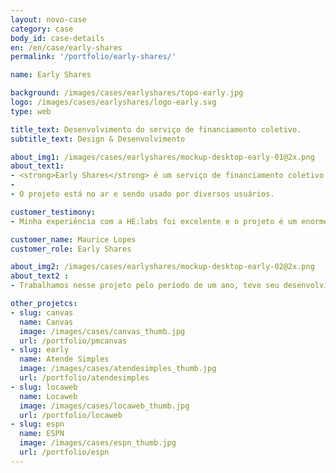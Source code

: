 ```yaml
---
layout: novo-case
category: case
body_id: case-details
en: /en/case/early-shares
permalink: '/portfolio/early-shares/'

name: Early Shares

background: /images/cases/earlyshares/topo-early.jpg
logo: /images/cases/earlyshares/logo-early.svg
type: web

title_text: Desenvolvimento do serviço de financiamento coletivo.
subtitle_text: Design & Desenvolvimento

about_img1: /images/cases/earlyshares/mockup-desktop-early-01@2x.png
about_text1:
- <strong>Early Shares</strong> é um serviço de financiamento coletivo pela internet que conecta empresários que procuram vender participações do seu negócio com pessoas que querem se transformar em investidor.
-
- O projeto está no ar e sendo usado por diversos usuários.

customer_testimony:
- Minha experiência com a HE:labs foi excelente e o projeto é um enorme sucesso. O que vocês fazem e as suas habilidades em desenvolvimento web fazem com que todas as tarefas parecçam fáceis, o que é incrível quando se fala em empresas de desenvolvimento web. Isso é bastante impressionante, em todos os sentidos.

customer_name: Maurice Lopes
customer_role: Early Shares

about_img2: /images/cases/earlyshares/mockup-desktop-early-02@2x.png
about_text2 :
- Trabalhamos nesse projeto pelo período de um ano, teve seu desenvolvimento ininterrupto por esse período, e hoje está concluído. O projeto foi repassado para equipe interna do cliente. É um bom exemplo de alguém que lançou sua ideia com a gente, cresceu até determinado ponto e depois optou por manter o projeto nas mãos dos seus próprios profissionais. Sucesso!

other_projetcs:
- slug: canvas
  name: Canvas
  image: /images/cases/canvas_thumb.jpg
  url: /portfolio/pmcanvas
- slug: early
  name: Atende Simples
  image: /images/cases/atendesimples_thumb.jpg
  url: /portfolio/atendesimples
- slug: locaweb
  name: Locaweb
  image: /images/cases/locaweb_thumb.jpg
  url: /portfolio/locaweb
- slug: espn
  name: ESPN
  image: /images/cases/espn_thumb.jpg
  url: /portfolio/espn
---
```

